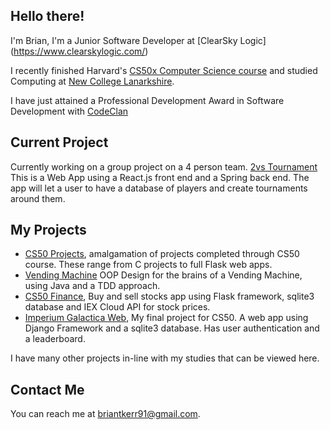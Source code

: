 ## Hello there!

I'm Brian, I'm a Junior Software Developer at [ClearSky Logic] (https://www.clearskylogic.com/)

I recently finished Harvard's [CS50x Computer Science course](https://certificates.cs50.io/bac5263f-dd0f-4d61-8e47-0624fe22007e.png?size=A4) and studied Computing at [New College Lanarkshire](https://www.nclanarkshire.ac.uk/).

I have just attained a Professional Development Award in Software Development with [CodeClan](https://codeclan.com/)

## Current Project
Currently working on a group project on a 4 person team. [2vs Tournament](https://github.com/SkyeEli/2vs-Tournament) This is a Web App using a React.js front end and a Spring back end. The app will let a user to have a database of players and create tournaments around them.

## My Projects

* [CS50 Projects](https://github.com/SkyeEli/CS50), amalgamation of projects completed through CS50 course. These range from C projects to full Flask web apps.
* [Vending Machine](https://github.com/SkyeEli/VendingMachine) OOP Design for the brains of a Vending Machine, using Java and a TDD approach.
* [CS50 Finance](https://youtu.be/3W1bfw5wBNM), Buy and sell stocks app using Flask framework, sqlite3 database and IEX Cloud API for stock prices.
* [Imperium Galactica Web](https://youtu.be/ztcza52SVbA), My final project for CS50. A web app using Django Framework and a sqlite3 database. Has user authentication and a leaderboard.
 
I have many other projects in-line with my studies that can be viewed here.

## Contact Me

You can reach me at <briantkerr91@gmail.com>.

<!--
**SkyeEli/SkyeEli** is a ✨ _special_ ✨ repository because its `README.md` (this file) appears on your GitHub profile.

Here are some ideas to get you started:

- 🔭 I’m currently working on ...
- 🌱 I’m currently learning ...
- 👯 I’m looking to collaborate on ...
- 🤔 I’m looking for help with ...
- 💬 Ask me about ...
- 📫 How to reach me: ...
- 😄 Pronouns: ...
- ⚡ Fun fact: ...
-->
